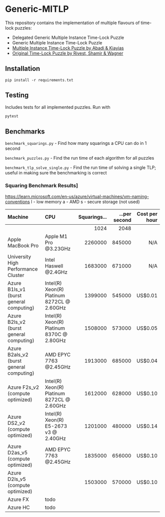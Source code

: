 # Generic-MITLP

This repository contains the implementation of multiple flavours of time-lock puzzles:
- Delegated Generic Multiple Instance Time-Lock Puzzle
- Generic Multiple Instance Time-Lock Puzzle
- [Multiple Instance Time-Lock Puzzle by Abadi & Kiayias](https://doi.org/10.1007/978-3-662-64331-0_28)
- [Original Time-Lock Puzzle by Rivest, Shamir & Wagner](https://dl.acm.org/doi/10.5555/888615)

## Installation
`pip install -r requirements.txt`

## Testing
Includes tests for all implemented puzzles. Run with

```sh
pytest
```

## Benchmarks
`benchmark_squarings.py` - Find how many squarings a CPU can do in 1 second

`benchmark_puzzles.py` - Find the run time of each algorithm for all puzzles

`benchmark_tlp_solve_single.py` - Find the run time of solving a single TLP; useful in making sure the benchmarking is correct

### Squaring Benchmark Results]
https://learn.microsoft.com/en-us/azure/virtual-machines/vm-naming-conventions
l - low memory
a - AMD
s - secure storage (not used)

| Machine                                  | CPU                                        | Squarings... | ...per second | Cost per hour |
|:-----------------------------------------|:-------------------------------------------|-------------:|--------------:|--------------:|
|                                          |                                            |         1024 |          2048 |               |
| Apple MacBook Pro                        | Apple M1 Pro @3.23GHz                      |      2260000 |        845000 |           N/A |
| University High Performance Cluster      | Intel Haswell @2.4GHz                      |      1683000 |        671000 |           N/A | 
| Azure B1ls_v1 (burst general computing)  | Intel(R) Xeon(R) Platinum 8272CL @ 2.60GHz |      1399000 |        545000 |       US$0.01 |
| Azure B2ls_v2 (burst general computing)  | Intel(R) Xeon(R) Platinum 8370C @ 2.80GHz  |      1508000 |        573000 |       US$0.05 |
| Azure B2als_v2 (burst general computing) | AMD EPYC 7763 @2.45GHz                     |      1913000 |        685000 |       US$0.04 |
| Azure F2s_v2 (compute optimized)         | Intel(R) Xeon(R) Platinum 8272CL @ 2.60GHz |      1612000 |        628000 |       US$0.10 |
| Azure DS2_v2 (compute optimized)         | Intel(R) Xeon(R) E5-2673 v3 @ 2.40GHz      |      1201000 |        480000 |       US$0.14 |
| Azure D2as_v5 (compute optimized)        | AMD EPYC 7763 @2.45GHz                     |      1835000 |        656000 |       US$0.10 |
| Azure D2ls_v5 (compute optimized)        |                                            |      1503000 |        570000 |       US$0.10 |
| Azure FX                                 | todo                                       |
| Azure HC                                 | todo                                       |